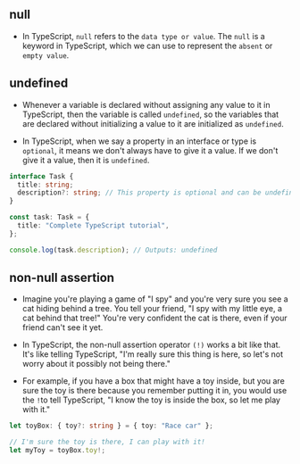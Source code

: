 ## null

- In TypeScript, `null` refers to the `data type or value`. The `null` is a keyword in TypeScript, which we can use to represent the `absent` or `empty value`.

## undefined

- Whenever a variable is declared without assigning any value to it in TypeScript, then the variable is called `undefined`, so the variables that are declared without initializing a value to it are initialized as `undefined`.

- In TypeScript, when we say a property in an interface or type is `optional`, it means we don't always have to give it a value. If we don't give it a value, then it is `undefined`.

```ts
interface Task {
  title: string;
  description?: string; // This property is optional and can be undefined
}

const task: Task = {
  title: "Complete TypeScript tutorial",
};

console.log(task.description); // Outputs: undefined
```

## non-null assertion

- Imagine you're playing a game of "I spy" and you're very sure you see a cat hiding behind a tree. You tell your friend, "I spy with my little eye, a cat behind that tree!" You're very confident the cat is there, even if your friend can't see it yet.

- In TypeScript, the non-null assertion operator `(!)` works a bit like that. It's like telling TypeScript, "I'm really sure this thing is here, so let's not worry about it possibly not being there."

- For example, if you have a box that might have a toy inside, but you are sure the toy is there because you remember putting it in, you would use the `!`to tell TypeScript, "I know the toy is inside the box, so let me play with it."

```ts
let toyBox: { toy?: string } = { toy: "Race car" };

// I'm sure the toy is there, I can play with it!
let myToy = toyBox.toy!;
```

